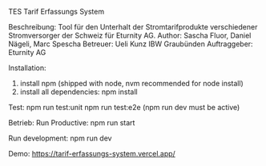 TES
Tarif Erfassungs System

Beschreibung:
Tool für den Unterhalt der Stromtarifprodukte verschiedener Stromversorger der Schweiz für Eturnity AG.
Author: Sascha Fluor, Daniel Nägeli, Marc Spescha 
Betreuer: Ueli Kunz IBW Graubünden
Auftraggeber: Eturnity AG

Installation:
1. install npm (shipped with node, nvm recommended for node install)
2. install all dependencies: npm install

Test:
npm run test:unit
npm run test:e2e (npm run dev must be active)

Betrieb:
Run Productive:
npm run start

Run development:
npm run dev

Demo:
https://tarif-erfassungs-system.vercel.app/
